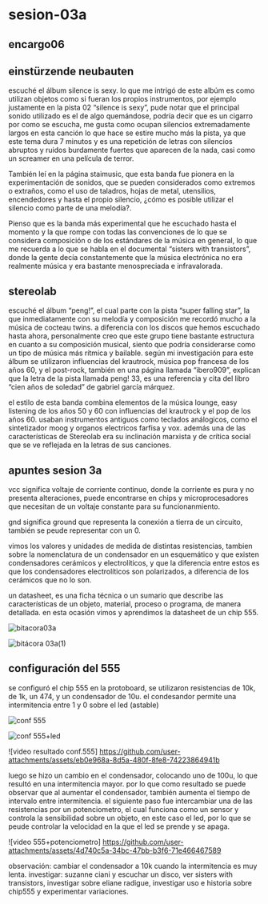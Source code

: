 # sesion-03a

## encargo06

## einstürzende neubauten

escuché el álbum silence is sexy. lo que me intrigó de este albúm es como utilizan objetos como si fueran los propios instrumentos, por ejemplo justamente en la pista 02 “silence is sexy”, pude notar que el principal sonido utilizado es el de algo quemándose, podría decir que es un cigarro por como se escucha, me gusta como ocupan silencios extremadamente largos en esta canción lo que hace se estire mucho más la pista, ya que este tema dura 7 minutos y es una repetición de letras con silencios abruptos y ruidos burdamente fuertes que aparecen de la nada, casi como un screamer en una película de terror.

También leí en la página staimusic, que esta banda fue pionera en la experimentación de sonidos, que se pueden considerados como extremos o extraños, como el uso de taladros, hojas de metal, utensilios, encendedores y hasta el propio silencio, ¿cómo es posible utilizar el silencio como parte de una melodía?.

Pienso que es la banda más experimental que he escuchado hasta el momento y la que rompe con todas las convenciones de lo que se considera composición o de los estándares de la música en general, lo que me recuerda a lo que se habla en el documental “sisters with transistors”, donde la gente decía constantemente que la música electrónica no era realmente música y era bastante menospreciada e infravalorada.

## stereolab

escuché el álbum “peng!”, el cual parte con la pista “super falling star”, la que inmediatamente con su melodía y composición me recordó mucho a la música de cocteau twins. a diferencia con los discos que hemos escuchado hasta ahora, personalmente creo que este grupo tiene bastante estructura en cuanto a su composición musical, siento que podría considerarse como un tipo de música más rítmica y bailable. según mi investigación para este álbum se utilizaron influencias del krautrock, música pop francesa de los años 60, y el post-rock, también en una página llamada “ibero909”, explican que la letra de la  pista llamada peng! 33, es una referencia y cita del libro “cien años de soledad” de gabriel garcía márquez.

el estilo de esta banda combina elementos de la música lounge, easy listening de los años 50 y 60 con influencias del krautrock y el pop de los años 60. usaban instrumentos antiguos como teclados análogicos, como el sintetizador moog y organos electricos farfisa y vox. además una de las características de Stereolab era su inclinación marxista y de crítica social que se ve reflejada en la letras de sus canciones.

## apuntes sesion 3a

vcc significa voltaje de corriente continuo, donde la corriente es pura y no presenta alteraciones, puede encontrarse en chips y microprocesadores que necesitan de un voltaje constante para su funcionanmiento.

gnd significa ground que representa la conexión a tierra de un circuito, también se peude representar con un 0.

vimos los valores y unidades de medida de distintas resistencias, tambien sobre la nomenclatura de un condensador en un esquemático y que existen condensadores cerámicos y electrolíticos, y que la diferencia entre estos es que los condensadores electrolíticos son polarizados, a diferencia de los cerámicos que no lo son.

un datasheet, es una ficha técnica o un sumario que describe las características de un objeto, material, proceso o programa, de manera detallada. en esta ocasión vimos y aprendimos la datasheet de un chip 555.

![bitacora03a](https://github.com/user-attachments/assets/80d3eda0-e571-4909-8dc2-4a7f4e1c4e2a)

![bitácora 03a(1)](https://github.com/user-attachments/assets/0987ef05-23bd-4b2c-829a-7074d5c9398c)

## configuración del 555

se configuró el chip 555 en la protoboard, se utilizaron resistencias de 10k, de 1k, un 474, y un condensador de 10u. el condesandor permite una intermitencia entre 1 y 0 sobre el led (astable)

![conf 555](https://github.com/user-attachments/assets/2d4fc57c-6635-4c26-ad4a-b57163345fb5)

![conf 555+led](https://github.com/user-attachments/assets/f61d70ce-5483-4cf5-b2f0-c04bd6e57380)

![video resultado conf.555]
<https://github.com/user-attachments/assets/eb0e968a-8d5a-480f-8fe8-74223864941b>

luego se hizo un cambio en el condensador, colocando uno de 100u, lo que resultó en una intermitencia mayor. por lo que como resultado se puede observar que al aumentar el condensador, también aumenta el tiempo de intervalo entre intermitencia.
el siguiente paso fue intercambiar una de las resistencias por un potenciometro, el cual funciona como un sensor y controla la sensibilidad sobre un objeto, en este caso el led, por lo que se peude controlar la velocidad en la que el led se prende y se apaga.

![video 555+potenciometro]
<https://github.com/user-attachments/assets/4d740c5a-34bc-47bb-b3f6-71e466467589>

observación: cambiar el condensador a 10k cuando la intermitencia es muy lenta.
investigar: suzanne ciani y escuchar un disco, ver sisters with transistors, investigar sobre eliane radigue, investigar uso e historia sobre chip555 y experimentar variaciones.
